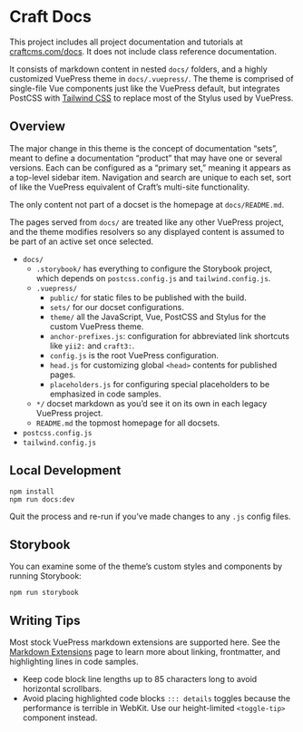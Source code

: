 # Craft Docs

This project includes all project documentation and tutorials at [craftcms.com/docs](https://craftcms.com/docs). It does not include class reference documentation.

It consists of markdown content in nested `docs/` folders, and a highly customized VuePress theme in `docs/.vuepress/`. The theme is comprised of single-file Vue components just like the VuePress default, but integrates PostCSS with [Tailwind CSS](https://tailwindcss.com/) to replace most of the Stylus used by VuePress.

## Overview

The major change in this theme is the concept of documentation “sets”, meant to define a documentation “product” that may have one or several versions. Each can be configured as a “primary set,” meaning it appears as a top-level sidebar item. Navigation and search are unique to each set, sort of like the VuePress equivalent of Craft’s multi-site functionality.

The only content not part of a docset is the homepage at `docs/README.md`.

The pages served from `docs/` are treated like any other VuePress project, and the theme modifies resolvers so any displayed content is assumed to be part of an active set once selected.

- `docs/`
    - `.storybook/` has everything to configure the Storybook project, which depends on `postcss.config.js` and `tailwind.config.js`.
    - `.vuepress/`
        - `public/` for static files to be published with the build.
        - `sets/` for our docset configurations.
        - `theme/` all the JavaScript, Vue, PostCSS and Stylus for the custom VuePress theme.
        - `anchor-prefixes.js`: configuration for abbreviated link shortcuts like `yii2:` and `craft3:`.
        - `config.js` is the root VuePress configuration.
        - `head.js` for customizing global `<head>` contents for published pages.
        - `placeholders.js` for configuring special placeholders to be emphasized in code samples.
    - `*/` docset markdown as you’d see it on its own in each legacy VuePress project.
    - `README.md` the topmost homepage for all docsets.
- `postcss.config.js`
- `tailwind.config.js`

## Local Development

```
npm install
npm run docs:dev
```

Quit the process and re-run if you’ve made changes to any `.js` config files.

## Storybook

You can examine some of the theme’s custom styles and components by running Storybook:

```
npm run storybook
```

## Writing Tips

Most stock VuePress markdown extensions are supported here. See the [Markdown Extensions](https://v1.vuepress.vuejs.org/guide/markdown.html) page to learn more about linking, frontmatter, and highlighting lines in code samples.

- Keep code block line lengths up to 85 characters long to avoid horizontal scrollbars.
- Avoid placing highlighted code blocks `::: details` toggles because the performance is terrible in WebKit. Use our height-limited `<toggle-tip>` component instead.
